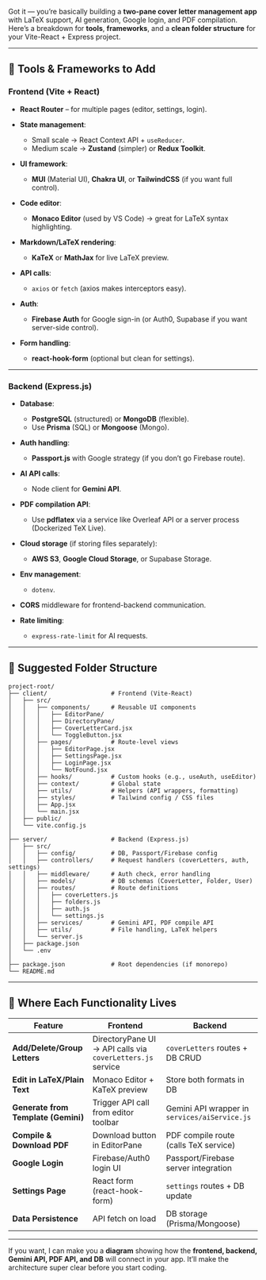 Got it — you’re basically building a **two-pane cover letter management app** with LaTeX support, AI generation, Google login, and PDF compilation.
Here’s a breakdown for **tools**, **frameworks**, and a **clean folder structure** for your Vite-React + Express project.

---

## 🔧 Tools & Frameworks to Add

### **Frontend (Vite + React)**

* **React Router** – for multiple pages (editor, settings, login).
* **State management**:

  * Small scale → React Context API + `useReducer`.
  * Medium scale → **Zustand** (simpler) or **Redux Toolkit**.
* **UI framework**:

  * **MUI** (Material UI), **Chakra UI**, or **TailwindCSS** (if you want full control).
* **Code editor**:

  * **Monaco Editor** (used by VS Code) → great for LaTeX syntax highlighting.
* **Markdown/LaTeX rendering**:

  * **KaTeX** or **MathJax** for live LaTeX preview.
* **API calls**:

  * `axios` or `fetch` (axios makes interceptors easy).
* **Auth**:

  * **Firebase Auth** for Google sign-in (or Auth0, Supabase if you want server-side control).
* **Form handling**:

  * **react-hook-form** (optional but clean for settings).

---

### **Backend (Express.js)**

* **Database**:

  * **PostgreSQL** (structured) or **MongoDB** (flexible).
  * Use **Prisma** (SQL) or **Mongoose** (Mongo).
* **Auth handling**:

  * **Passport.js** with Google strategy (if you don’t go Firebase route).
* **AI API calls**:

  * Node client for **Gemini API**.
* **PDF compilation API**:

  * Use **pdflatex** via a service like Overleaf API or a server process (Dockerized TeX Live).
* **Cloud storage** (if storing files separately):

  * **AWS S3**, **Google Cloud Storage**, or Supabase Storage.
* **Env management**:

  * `dotenv`.
* **CORS** middleware for frontend-backend communication.
* **Rate limiting**:

  * `express-rate-limit` for AI requests.

---

## 📂 Suggested Folder Structure

```plaintext
project-root/
├── client/                  # Frontend (Vite-React)
│   ├── src/
│   │   ├── components/      # Reusable UI components
│   │   │   ├── EditorPane/
│   │   │   ├── DirectoryPane/
│   │   │   ├── CoverLetterCard.jsx
│   │   │   └── ToggleButton.jsx
│   │   ├── pages/           # Route-level views
│   │   │   ├── EditorPage.jsx
│   │   │   ├── SettingsPage.jsx
│   │   │   ├── LoginPage.jsx
│   │   │   └── NotFound.jsx
│   │   ├── hooks/           # Custom hooks (e.g., useAuth, useEditor)
│   │   ├── context/         # Global state
│   │   ├── utils/           # Helpers (API wrappers, formatting)
│   │   ├── styles/          # Tailwind config / CSS files
│   │   ├── App.jsx
│   │   └── main.jsx
│   ├── public/
│   └── vite.config.js
│
├── server/                  # Backend (Express.js)
│   ├── src/
│   │   ├── config/          # DB, Passport/Firebase config
│   │   ├── controllers/     # Request handlers (coverLetters, auth, settings)
│   │   ├── middleware/      # Auth check, error handling
│   │   ├── models/          # DB schemas (CoverLetter, Folder, User)
│   │   ├── routes/          # Route definitions
│   │   │   ├── coverLetters.js
│   │   │   ├── folders.js
│   │   │   ├── auth.js
│   │   │   └── settings.js
│   │   ├── services/        # Gemini API, PDF compile API
│   │   ├── utils/           # File handling, LaTeX helpers
│   │   └── server.js
│   ├── package.json
│   └── .env
│
├── package.json             # Root dependencies (if monorepo)
└── README.md
```

---

## 📌 Where Each Functionality Lives

| **Feature**                         | **Frontend**                                               | **Backend**                                   |
| ----------------------------------- | ---------------------------------------------------------- | --------------------------------------------- |
| **Add/Delete/Group Letters**        | DirectoryPane UI → API calls via `coverLetters.js` service | `coverLetters` routes + DB CRUD               |
| **Edit in LaTeX/Plain Text**        | Monaco Editor + KaTeX preview                              | Store both formats in DB                      |
| **Generate from Template (Gemini)** | Trigger API call from editor toolbar                       | Gemini API wrapper in `services/aiService.js` |
| **Compile & Download PDF**          | Download button in EditorPane                              | PDF compile route (calls TeX service)         |
| **Google Login**                    | Firebase/Auth0 login UI                                    | Passport/Firebase server integration          |
| **Settings Page**                   | React form (react-hook-form)                               | `settings` routes + DB update                 |
| **Data Persistence**                | API fetch on load                                          | DB storage (Prisma/Mongoose)                  |

---

If you want, I can make you a **diagram** showing how the **frontend, backend, Gemini API, PDF API, and DB** will connect in your app.
It’ll make the architecture super clear before you start coding.

